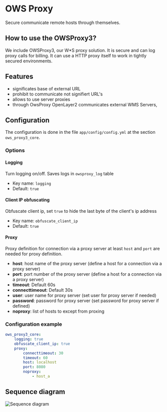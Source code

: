 # OWS Proxy

Secure communicate remote hosts through themselves.

## How to use the OWSProxy3?

We include OWSProxy3, our W*S proxy solution. It is secure and can log proxy calls for billing. It can use a HTTP proxy
itself to work in tightly secured environments.

## Features

* significates base of external URL
* prohibit to communicate not signifiert URL's
* allows to use server proxies
* through OwsProxy OpenLayer2 communicates external WMS Servers,


## Configuration

The configuration is done in the file `app/config/config.yml` at the section `ows_proxy3_core`.

### Options

#### Logging 

Turn logging  on/off. 
Saves logs in `owsproxy_log` table

* Key name: `logging`
* Default: `true`

#### Client IP obfuscating

Obfuscate client ip, set `true` to hide the last byte of the client's ip address

* Key name: `obfuscate_client_ip`
* Default: `true`

#### Proxy

Proxy definition for connection via a proxy server at least `host` and `port` are needed for proxy definition.

* **host**:                   host name of the proxy server (define a host for a connection via a proxy server)
* **port**:                   port number of the proxy server (define a host for a connection via a proxy server)
* **timeout**:           Default 60s 
* **connecttimeout**:      Default 30s
* **user**:                   user name for proxy server (set user for proxy server if needed)
* **password**:               password for proxy server (set password for proxy server if defined)
* **noproxy**:                list of hosts to except from proxing



### Configuration example

```yaml
ows_proxy3_core:
    logging: true               
    obfuscate_client_ip: true 
    proxy:                
        connecttimeout: 30    
        timeout: 60           
        host: localhost            
        port: 8080                 
        noproxy:               
            - host_a           
```


##  Sequence diagram

![Sequence diagram](http://plantuml.com/plantuml/proxy?src=https://raw.githubusercontent.com/mapbender/owsproxy3/release/3.0.5/src/OwsProxy3/CoreBundle/Documentation/communication.puml)